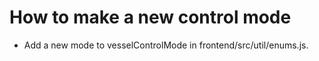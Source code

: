 # How to make a new control mode

- Add a new mode to vesselControlMode in frontend/src/util/enums.js.
